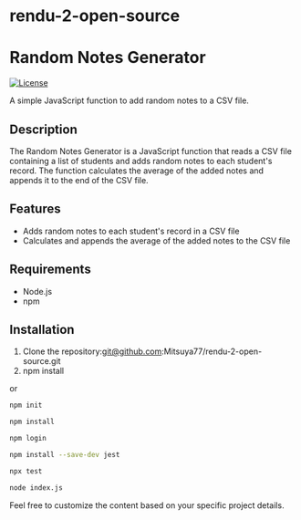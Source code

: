 # rendu-2-open-source

# Random Notes Generator

[![License](https://img.shields.io/badge/license-MIT-blue.svg)](LICENSE)

A simple JavaScript function to add random notes to a CSV file.

## Description

The Random Notes Generator is a JavaScript function that reads a CSV file containing a list of students and adds random notes to each student's record. The function calculates the average of the added notes and appends it to the end of the CSV file.

## Features

- Adds random notes to each student's record in a CSV file
- Calculates and appends the average of the added notes to the CSV file

## Requirements

- Node.js
- npm 

## Installation

1. Clone the repository:git@github.com:Mitsuya77/rendu-2-open-source.git
2. npm install

or 

```bash 
npm init 
```
```bash 
npm install 
```
```bash 
npm login  
```
```bash 
npm install --save-dev jest 
```
```bash 
npx test
```
```bash 
node index.js
```


Feel free to customize the content based on your specific project details.
